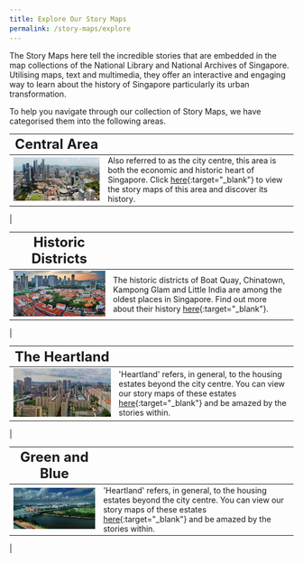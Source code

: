 ```yaml
---
title: Explore Our Story Maps
permalink: /story-maps/explore
---
```

The Story Maps here tell the incredible stories that are embedded in the map collections of the National Library and National Archives of Singapore. Utilising maps, text and multimedia, they offer an interactive and engaging way to learn about the history of Singapore particularly its urban transformation.

To help you navigate through our collection of Story Maps, we have categorised them into the following areas.

| **<font size=5> Central Area </font>** |  | 
| -------- | -------- | 
| <img src="/images/story-maps-landing-central-area.jpg" alt="central-area" style="width:500px;" />   | Also referred to as the city centre, this area is both the economic and historic heart of Singapore. Click [here](/story-maps/central-area){:target="_blank"}  to view the story maps of this area and discover its history.
|

| **<font size=5> Historic Districts </font>** |  | 
| -------- | -------- | 
| <img src="/images/story-maps-landing-historic-areas.jpg" alt="historic-districts" style="width:500px;" />      | The historic districts of Boat Quay, Chinatown, Kampong Glam and Little India are among the oldest places in Singapore. Find out more about their history [here](/story-maps/historic-districts){:target="_blank"}.
|

| **<font size=5> The Heartland </font>** |  | 
| -------- | -------- | 
| <img src="/images/story-maps-landing-heartland.jpg" alt="heartland" style="width:500px;" />   | 'Heartland' refers, in general, to the housing estates beyond the city centre. You can view our story maps of these estates [here](/story-maps/heartland){:target="_blank"}  and be amazed by the stories within.
|

| **<font size=5> Green and Blue </font>** |  | 
| -------- | -------- | 
| <img src="/images/story-maps-landing-green-and-blue.jpg" alt="heartland" style="width:500px;" />   | 'Heartland' refers, in general, to the housing estates beyond the city centre. You can view our story maps of these estates [here](/story-maps/heartland){:target="_blank"}  and be amazed by the stories within.
|